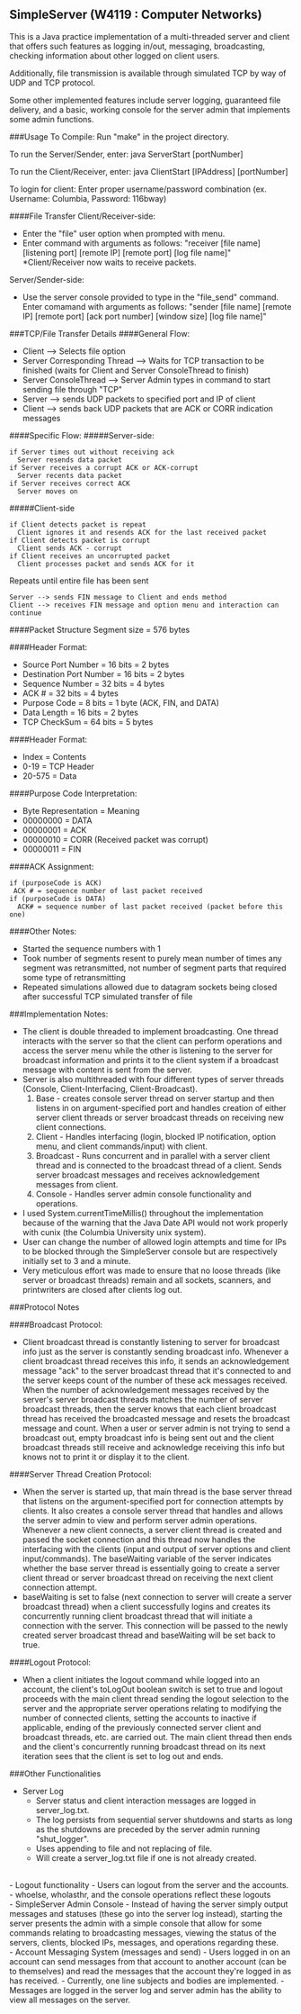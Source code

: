 SimpleServer (W4119 : Computer Networks)
------

This is a Java practice implementation of a multi-threaded server and client that offers such features as logging in/out, messaging, broadcasting, checking information about other logged on client users.

Additionally, file transmission is available through simulated TCP by way of UDP and TCP protocol.

Some other implemented features include server logging, guaranteed file delivery, and a basic, working console for the server admin that implements some admin functions.

###Usage
To Compile: Run "make" in the project directory.

To run the Server/Sender, enter: java ServerStart [portNumber]

To run the Client/Receiver, enter: java ClientStart [IPAddress] [portNumber]

To login for client: Enter proper username/password combination (ex. Username: Columbia, Password: 116bway)

####File Transfer
Client/Receiver-side:
* Enter the "file" user option when prompted with menu.
* Enter command with arguments as follows: "receiver [file name] [listening port] [remote IP] [remote port] [log file name]"
*Client/Receiver now waits to receive packets.

Server/Sender-side:
* Use the server console provided to type in the "file_send" command.
Enter comamand with arguments as follows: "sender [file name] [remote IP] [remote port] [ack port number] [window size] [log file name]"

###TCP/File Transfer Details
####General Flow:
* Client --> Selects file option
* Server Corresponding Thread --> Waits for TCP transaction to be finished (waits for Client and Server ConsoleThread to finish)
* Server ConsoleThread --> Server Admin types in command to start sending file through "TCP"
* Server --> sends UDP packets to specified port and IP of client
* Client --> sends back UDP packets that are ACK or CORR indication messages

####Specific Flow:
#####Server-side:

    if Server times out without receiving ack
      Server resends data packet
    if Server receives a corrupt ACK or ACK-corrupt
      Server recents data packet
    if Server receives correct ACK
      Server moves on
#####Client-side

    if Client detects packet is repeat
      Client ignores it and resends ACK for the last received packet
    if Client detects packet is corrupt
      Client sends ACK - corrupt
    if Client receives an uncorrupted packet
      Client processes packet and sends ACK for it

Repeats until entire file has been sent

    Server --> sends FIN message to Client and ends method
    Client --> receives FIN message and option menu and interaction can continue

####Packet Structure
Segment size = 576 bytes

####Header Format: 

* Source Port Number = 16 bits = 2 bytes
* Destination Port Number = 16 bits = 2 bytes
* Sequence Number = 32 bits = 4 bytes
* ACK # = 32 bits = 4 bytes
* Purpose Code = 8 bits = 1 byte   (ACK, FIN, and DATA)
* Data Length = 16 bits = 2 bytes
* TCP CheckSum = 64 bits = 5 bytes

####Header Format:

* Index = Contents
* 0-19 = TCP Header
* 20-575 = Data

####Purpose Code Interpretation:

* Byte Representation = Meaning
* 00000000 = DATA
* 00000001 = ACK
* 00000010 = CORR (Received packet was corrupt)
* 00000011 = FIN

####ACK Assignment:

    if (purposeCode is ACK)
     ACK # = sequence number of last packet received
    if (purposeCode is DATA)
      ACK# = sequence number of last packet received (packet before this one)

####Other Notes:
- Started the sequence numbers with 1
- Took number of segments resent to purely mean number of times any segment was retransmitted, not number of segment parts that required some type of retransmitting
- Repeated simulations allowed due to datagram sockets being closed after successful TCP simulated transfer of file

###Implementation Notes:

- The client is double threaded to implement broadcasting. One thread interacts with the server so that the client can perform operations and access the server menu while the other is listening to the server for broadcast information and prints it to the client system if a broadcast message with content is sent from the server.
- Server is also multithreaded with four different types of server threads (Console, Client-Interfacing, Client-Broadcast).
  1. Base - creates console server thread on server startup and then listens in on argument-specified port and handles creation of either server client threads or server broadcast threads on receiving new client connections.
  2. Client - Handles interfacing (login, blocked IP notification, option menu, and client commands/input) with client.
  3. Broadcast - Runs concurrent and in parallel with a server client thread and is connected to the broadcast thread of a client. Sends server broadcast messages and receives acknowledgement messages from client.
  4. Console - Handles server admin console functionality and operations.
- I used System.currentTimeMillis() throughout the implementation because of the warning that the Java Date API would not work properly with cunix (the Columbia University unix system).
- User can change the number of allowed login attempts and time for IPs to be blocked through the SimpleServer console but are respectively initially set to 3 and a minute.
- Very meticulous effort was made to ensure that no loose threads (like server or broadcast threads) remain and all sockets, scanners, and printwriters are closed after clients log out.

###Protocol Notes

####Broadcast Protocol:
  - Client broadcast thread is constantly listening to server for broadcast info just as the server is constantly sending broadcast info. Whenever a client broadcast thread receives this info, it sends an acknowledgement message "ack" to the server broadcast thread that it's connected to and the server keeps count of the number of these ack messages received. When the number of acknowledgement messages received by the server's server broadcast threads matches the number of server broadcast threads, then the server knows that each client broadcast thread has received the broadcasted message and resets the broadcast message and count. 
  When a user or server admin is not trying to send a broadcast out, empty broadcast info is being sent out and the client broadcast threads still receive and acknowledge receiving this info but knows not to print it or display it to the client.

####Server Thread Creation Protocol:
  - When the server is started up, that main thread is the base server thread that listens on the argument-specified port for connection attempts by clients. It also creates a console server thread that handles and allows the server admin to view and perform server admin operations. Whenever a new client connects, a server client thread is created and passed the socket connection and this thread now handles the interfacing with the clients (input and output of server options and client input/commands). The baseWaiting variable of the server indicates whether the base server thread is essentially going to create a server client thread or server broadcast thread on receiving the next client connection attempt.
  - baseWaiting is set to false (next connection to server will create a server broadcast thread) when a client successfully logins and creates its concurrently running client broadcast thread that will initiate a connection with the server. This connection will be passed to the newly created server broadcast thread and baseWaiting will be set back to true.

####Logout Protocol:
  - When a client initiates the logout command while logged into an account, the client's toLogOut boolean switch is set to true and logout proceeds with the main client thread sending the logout selection to the server and the appropriate server operations relating to modifying the number of connected clients, setting the accounts to inactive if applicable, ending of the previously connected server client and broadcast threads, etc. are carried out. The main client thread then ends and the client's concurrently running broadcast thread on its next iteration sees that the client is set to log out and ends.

###Other Functionalities

- Server Log
  - Server status and client interaction messages are logged in server_log.txt. 
  - The log persists from sequential server shutdowns and starts as long as the shutdowns are preceded by the server admin running "shut_logger".
  - Uses appending to file and not replacing of file.
  - Will create a server_log.txt file if one is not already created.
<br/>
- Logout functionality
  - Users can logout from the server and the accounts.
  - whoelse, wholasthr, and the console operations reflect these logouts
<br/>
- SimpleServer Admin Console
  - Instead of having the server simply output messages and statuses (these go into the server log instead), starting the server presents the admin with a simple console that allow for some commands relating to broadcasting messages, viewing the status of the servers, clients, blocked IPs, messages, and operations regarding these.
<br/>
- Account Messaging System (messages and send)
  - Users logged in on an account can send messages from that account to another account (can be to themselves) and read the messages that the account they're logged in as has received.
  - Currently, one line subjects and bodies are implemented.
  - Messages are logged in the server log and server admin has the ability to view all messages on the server.